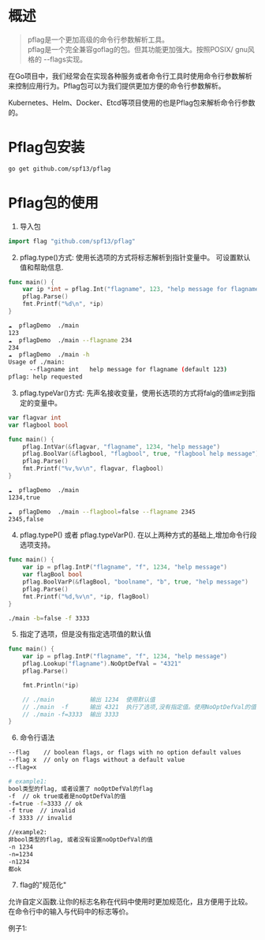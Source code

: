 # 概述

> pflag是一个更加高级的命令行参数解析工具。  
> pflag是一个完全兼容goflag的包。但其功能更加强大。按照POSIX/ gnu风格的 --flags实现。

在Go项目中，我们经常会在实现各种服务或者命令行工具时使用命令行参数解析来控制应用行为。Pflag包可以为我们提供更加方便的命令行参数解析。

Kubernetes、Helm、Docker、Etcd等项目使用的也是Pflag包来解析命令行参数的。


# Pflag包安装

```bash
go get github.com/spf13/pflag
```

# Pflag包的使用

1. 导入包

```go
import flag "github.com/spf13/pflag"
```

2. pflag.type()方式: 使用长选项的方式将标志解析到指针变量中。 可设置默认值和帮助信息.

```go
func main() {
	var ip *int = pflag.Int("flagname", 123, "help message for flagname")
	pflag.Parse()
	fmt.Printf("%d\n", *ip)
}
```

```bash
☁  pflagDemo  ./main 
123
☁  pflagDemo  ./main --flagname 234
234
☁  pflagDemo  ./main -h
Usage of ./main:
      --flagname int   help message for flagname (default 123)
pflag: help requested
```

3. pflag.typeVar()方式: 先声名接收变量，使用长选项的方式将falg的值`绑定`到指定的变量中。

```go
var flagvar int
var flagbool bool

func main() {
	pflag.IntVar(&flagvar, "flagname", 1234, "help message")
	pflag.BoolVar(&flagbool, "flagbool", true, "flagbool help message")
	pflag.Parse()
	fmt.Printf("%v,%v\n", flagvar, flagbool)
}
```

```bash
☁  pflagDemo  ./main 
1234,true

☁  pflagDemo  ./main --flagbool=false --flagname 2345
2345,false
```

4. pflag.typeP() 或者 pflag.typeVarP(). 在以上两种方式的基础上,增加命令行段选项支持。

```go
func main() {
	var ip = pflag.IntP("flagname", "f", 1234, "help message")
	var flagBool bool
	pflag.BoolVarP(&flagBool, "boolname", "b", true, "help message")
	pflag.Parse()
	fmt.Printf("%d,%v\n", *ip, flagBool)
}
```


```bash
./main -b=false -f 3333
```

5. 指定了选项，但是没有指定选项值的默认值

```go
func main() {
	var ip = pflag.IntP("flagname", "f", 1234, "help message")
	pflag.Lookup("flagname").NoOptDefVal = "4321"
	pflag.Parse()

	fmt.Println(*ip)

	// ./main          输出 1234  使用默认值
	// ./main  -f      输出 4321  执行了选项,没有指定值。使用NoOptDefVal的值
	// ./main -f=3333  输出 3333
}
```

6.  命令行语法

```bash
--flag    // boolean flags, or flags with no option default values
--flag x  // only on flags without a default value
--flag=x
```

```bash
# example1:
bool类型的flag, 或者设置了 noOptDefVal的flag
-f  // ok true或者是noOptDefVal的值
-f=true -f=3333 // ok
-f true  // invalid
-f 3333 // invalid

//example2:
非bool类型的flag, 或者没有设置noOptDefVal的值
-n 1234
-n=1234
-n1234 
都ok
```

7. flag的"规范化"

允许自定义函数.让你的标志名称在代码中使用时更加规范化，且方便用于比较。在命令行中的输入与代码中的标志等价。

例子1:





